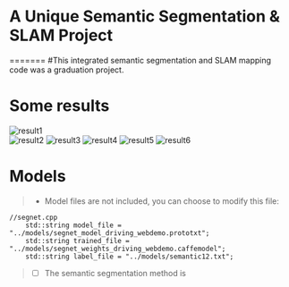 # A Unique Semantic Segmentation & SLAM Project
=======
#This integrated semantic segmentation and SLAM mapping code was a graduation project.


Some results
=======
![result1][1]   
![result2][6]
![result3][2]
![result4][3]
![result5][4]
![result6][5]

[1]: https://github.com/cosmonauto/semantic-SLAM-segmentation/blob/master/001.png
[2]: https://github.com/cosmonauto/semantic-SLAM-segmentation/blob/master/2.png
[3]: https://github.com/cosmonauto/semantic-SLAM-segmentation/blob/master/3.png
[4]: https://github.com/cosmonauto/semantic-SLAM-segmentation/blob/master/0002.png
[5]: https://github.com/cosmonauto/semantic-SLAM-segmentation/blob/master/0002.jpg
[6]: https://github.com/cosmonauto/semantic-SLAM-segmentation/blob/master/000000.png

Models
====
>- Model files are not included, you can choose to modify this file:

```
//segnet.cpp
    std::string model_file = "../models/segnet_model_driving_webdemo.prototxt";
    std::string trained_file = "../models/segnet_weights_driving_webdemo.caffemodel";
    std::string label_file = "../models/semantic12.txt";
```


> - [ ] The semantic segmentation method is